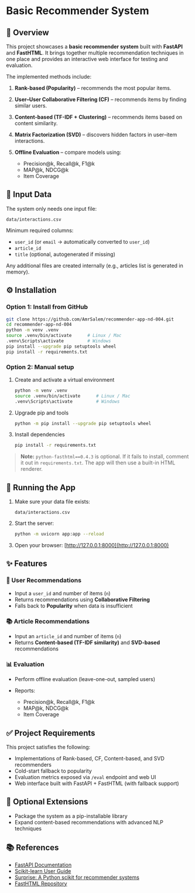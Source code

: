 # Basic Recommender System

## 📌 Overview

This project showcases a **basic recommender system** built with **FastAPI** and **FastHTML**.
It brings together multiple recommendation techniques in one place and provides an interactive web interface for testing and evaluation.

The implemented methods include:

1. **Rank-based (Popularity)** – recommends the most popular items.
2. **User–User Collaborative Filtering (CF)** – recommends items by finding similar users.
3. **Content-based (TF-IDF + Clustering)** – recommends items based on content similarity.
4. **Matrix Factorization (SVD)** – discovers hidden factors in user–item interactions.
5. **Offline Evaluation** – compare models using:

   * Precision\@k, Recall\@k, F1\@k
   * MAP\@k, NDCG\@k
   * Item Coverage

## 📂 Input Data

The system only needs one input file:

```
data/interactions.csv
```

Minimum required columns:

* `user_id` (or `email` → automatically converted to `user_id`)
* `article_id`
* `title` (optional, autogenerated if missing)

Any additional files are created internally (e.g., articles list is generated in memory).

## ⚙️ Installation

### Option 1: Install from GitHub

```bash
git clone https://github.com/AmrSalem/recommender-app-nd-004.git
cd recommender-app-nd-004
python -m venv .venv
source .venv/bin/activate      # Linux / Mac
.venv\Scripts\activate         # Windows
pip install --upgrade pip setuptools wheel
pip install -r requirements.txt
```

### Option 2: Manual setup

1. Create and activate a virtual environment

   ```bash
   python -m venv .venv
   source .venv/bin/activate      # Linux / Mac
   .venv\Scripts\activate         # Windows
   ```

2. Upgrade pip and tools

   ```bash
   python -m pip install --upgrade pip setuptools wheel
   ```

3. Install dependencies

   ```bash
   pip install -r requirements.txt
   ```

> **Note:** `python-fasthtml==0.4.3` is optional. If it fails to install, comment it out in `requirements.txt`. The app will then use a built-in HTML renderer.

## 🚀 Running the App

1. Make sure your data file exists:

   ```
   data/interactions.csv
   ```

2. Start the server:

   ```bash
   python -m uvicorn app:app --reload
   ```

3. Open your browser:
   [http://127.0.0.1:8000](http://127.0.0.1:8000)

## ✨ Features

### 👤 User Recommendations

* Input a `user_id` and number of items (`n`)
* Returns recommendations using **Collaborative Filtering**
* Falls back to **Popularity** when data is insufficient

### 📚 Article Recommendations

* Input an `article_id` and number of items (`n`)
* Returns **Content-based (TF-IDF similarity)** and **SVD-based** recommendations

### 📊 Evaluation

* Perform offline evaluation (leave-one-out, sampled users)
* Reports:

  * Precision\@k, Recall\@k, F1\@k
  * MAP\@k, NDCG\@k
  * Item Coverage

## ✅ Project Requirements

This project satisfies the following:

* Implementations of Rank-based, CF, Content-based, and SVD recommenders
* Cold-start fallback to popularity
* Evaluation metrics exposed via `/eval` endpoint and web UI
* Web interface built with FastAPI + FastHTML (with fallback support)

## 🌱 Optional Extensions

* Package the system as a pip-installable library
* Expand content-based recommendations with advanced NLP techniques

## 📚 References

* [FastAPI Documentation](https://fastapi.tiangolo.com/)
* [Scikit-learn User Guide](https://scikit-learn.org/stable/user_guide.html)
* [Surprise: A Python scikit for recommender systems](http://surpriselib.com/)
* [FastHTML Repository](https://github.com/pydantic/FastHTML)
